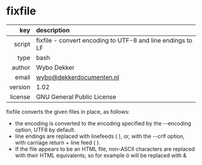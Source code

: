 # fixfile
|     key | description
|     ---:|:---
|  script | fixfile - convert encoding to UTF-8 and line endings to LF
|    type | bash
|  author | Wybo Dekker
|   email | wybo@dekkerdocumenten.nl
| version | 1.02
| license | GNU General Public License

fixfile converts the given files in place, as follows:
- the encoding is converted to the encoding specified by the --encoding
option, UTF8 by default.
- line endings are replaced with linefeeds (
), or,
with the --crlf option, with carriage return + line feed (
).
- If the file appears to be an HTML file, non-ASCII characters are replaced
with their HTML equivalents; so for example ö will be replaced with &
